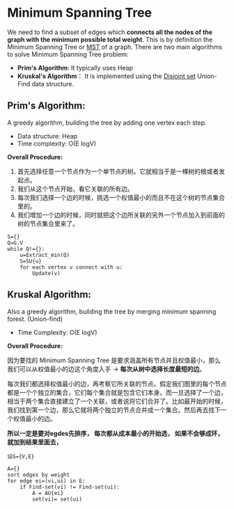 # Minimum Spanning Tree

We need to find a subset of edges which **connects all the nodes of the graph with the minimum possible total weight**. This is by definition the Minimum Spanning Tree or [MST](https://en.wikipedia.org/wiki/Minimum_spanning_tree) of a graph. There are two main algorithms to solve Minimum Spanning Tree problem:

* **Prim's Algorithm**: It typically uses Heap
* **Kruskal's Algorithm**：  It is implemented using the [Disjoint set](https://en.wikipedia.org/wiki/Disjoint-set_data_structure) Union-Find data structure.



## Prim's Algorithm:

A greedy algorithm, building the tree by adding one vertex each step.

- Data structure: Heap
- Time complexity: O(E logV)

**Overall Procedure:**

1. 首先选择任意一个节点作为一个单节点的树。它就相当于是一棵树的根或者发起点。
2. 我们从这个节点开始，看它关联的所有边。
3. 每次我们选择一个边的时候，挑选一个权值最小的而且不在这个树的节点集合里的。
4. 我们增加一个边的时候，同时就把这个边所关联的另外一个节点加入到前面的树的节点集合里来了。

```pseudocode
S={}
Q=G.V
while Q!={}:
	u=Extract_min(Q)
	S=SU{u}
	for each vertex v connect with u:
		Update(v)
```



## Kruskal Algorithm:

Also a greedy algorithm, building the tree by merging minimum spanning forest. (Union-find)

- Time Complexity: O(E logV)

**Overall Procedure:**

因为要找的 Minimum Spanning Tree 是要求涵盖所有节点并且权值最小，那么我们可以从权值最小的边这个角度入手 -> **每次从树中选择长度最短的边**。

每次我们都选择权值最小的边，再考察它所关联的节点。假定我们图里的每个节点都是一个个独立的集合，它们每个集合就是包含它们本身。而一旦选择了一个边，相当于两个集合直接建立了一个关联，或者说将它们合并了。比如最开始的时候，我们找到第一个边，那么它就将两个独立的节点合并成一个集合。然后再去找下一个权值最小的边。

**所以一定是要对egdes先排序， 每次都从成本最小的开始选， 如果不会够成环，就加到结果里面去，**

```pseudocode
设G={V,E}

A={}
sort edges by weight
for edge ei=(vi,ui) in E:
	if Find-set(vi) != Find-set(ui):
		A = AU{ei}
		set(vi)= set(ui)
```

